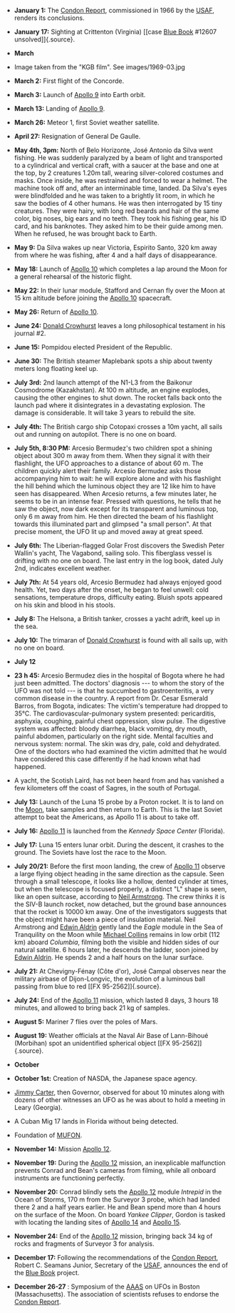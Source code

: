 ﻿

-   **January 1:** The [Condon Report](BlueBook.html#Condon),
    commissioned in 1966 by the [USAF](USAF.html), renders its conclusions.


-   **January 17:** Sighting at Crittenton (Virginia) [[case [Blue Book](BlueBook.html) #12607 unsolved]]{.source}.

- **March**


-   Image taken from the "KGB film". See images/1969-03.jpg
        
-   **March 2:** First flight of the Concorde.


-   **March 3:** Launch of [Apollo 9](Apollo.html#Apollo9) into Earth orbit.


-   **March 13:** Landing of [Apollo 9](Apollo.html#Apollo9).


-   **March 26:** Meteor 1, first Soviet weather satellite.


-   **April 27:** Resignation of General De Gaulle.


-   **May 4th, 3pm:** North of Belo Horizonte, José Antonio da Silva
    went fishing. He was suddenly paralyzed by a beam of light and
    transported to a cylindrical and vertical craft, with a saucer at
    the base and one at the top, by 2 creatures 1.20m tall, wearing
    silver-colored costumes and masks. Once inside, he was restrained
    and forced to wear a helmet. The machine took off and, after an
    interminable time, landed. Da Silva's eyes were blindfolded and he
    was taken to a brightly lit room, in which he saw the bodies of 4
    other humans. He was then interrogated by 15 tiny creatures. They
    were hairy, with long red beards and hair of the same color, big
    noses, big ears and no teeth. They took his fishing gear, his ID
    card, and his banknotes. They asked him to be their guide among
    men. When he refused, he was brought back to Earth.


-   **May 9:** Da Silva wakes up near Victoria, Espirito Santo, 320 km away from where he was fishing, after 4 and a half days of disappearance.


-   **May 18:** Launch of [Apollo 10](Apollo.html#Apollo10) which completes a lap around the Moon for a general rehearsal of the historic flight.


-   **May 22:** In their lunar module, Stafford and Cernan fly over the Moon at 15 km altitude before joining the [Apollo 10](Apollo.html#Apollo10) spacecraft.


-   **May 26:** Return of [Apollo 10](Apollo.html#Apollo10).


-   **June 24:** [Donald Crowhurst](CrowhurstDonaldC.html) leaves a long philosophical testament in his journal #2.

-   **June 15:** Pompidou elected President of the Republic.


-   **June 30:** The British steamer Maplebank spots a ship about twenty meters long floating keel up.


-   **July 3rd:** 2nd launch attempt of the N1-L3 from the Baikonur
    Cosmodrome (Kazakhstan). At 100 m altitude, an engine explodes,
    causing the other engines to shut down. The rocket falls back onto
    the launch pad where it disintegrates in a devastating explosion.
    The damage is considerable. It will take 3 years to rebuild the
    site.


-   **July 4th:** The British cargo ship Cotopaxi crosses a 10m yacht, all sails out and running on autopilot. There is no one on board.


-   **July 5th, 8:30 PM:** Arcesio Bermudez's two children spot a
    shining object about 300 m away from them. When they signal it
    with their flashlight, the UFO approaches to a distance of about
    60 m. The children quickly alert their family. Arcesio Bermudez
    asks those accompanying him to wait: he will explore alone and
    with his flashlight the hill behind which the luminous object
    they are 12 like him to have seen has disappeared. When Arcesio
    returns, a few minutes later, he seems to be in an intense fear.
    Pressed with questions, he tells that he saw the object, now
    dark except for its transparent and luminous top, only 6 m away
    from him. He then directed the beam of his flashlight towards
    this illuminated part and glimpsed "a small person". At that
    precise moment, the UFO lit up and moved away at great speed.


-   **July 6th:** The Liberian-flagged Golar Frost discovers the Swedish
    Peter Wallin's yacht, The Vagabond, sailing solo. This fiberglass
    vessel is drifting with no one on board. The last entry in the log
    book, dated July 2nd, indicates excellent weather.


-   **July 7th:** At 54 years old, Arcesio Bermudez had always enjoyed good health. Yet, two days after the onset, he began to feel unwell: cold sensations, temperature drops, difficulty eating. Bluish spots appeared on his skin and blood in his stools.


-   **July 8:** The Helsona, a British tanker, crosses a yacht adrift, keel up in the sea.


-   **July 10:** The trimaran of [Donald Crowhurst](CrowhurstDonaldC.html) is found with all sails up, with no one on board.


- **July 12**


-   **23 h 45:** Arcesio Bermudez dies in the hospital of Bogota where he had just been admitted. The doctors' diagnosis --- to whom the story of the UFO was not told --- is that he succumbed to gastroenteritis, a very common disease in the country. A report from Dr. Cesar Esmerald Barros, from Bogota, indicates: The victim's temperature had dropped to 35°C. The cardiovascular-pulmonary system presented: pericarditis, asphyxia, coughing, painful chest oppression, slow pulse. The digestive system was affected: bloody diarrhea, black vomiting, dry mouth, painful abdomen, particularly on the right side. Mental faculties and nervous system: normal. The skin was dry, pale, cold and dehydrated. One of the doctors who had examined the victim admitted that he would have considered this case differently if he had known what had happened.


-   A yacht, the Scotish Laird, has not been heard from and has vanished a few kilometers off the coast of Sagres, in the south of Portugal.


-   **July 13:** Launch of the Luna 15 probe by a Proton rocket.
    It is to land on the [Moon](Moon.html), take samples and then return to Earth. This is the last Soviet attempt to beat the Americans, as Apollo 11 is about to take off.


-   **July 16:** [Apollo 11](Apollo11.html) is launched from the *Kennedy Space Center* (Florida).


-   **July 17:** Luna 15 enters lunar orbit. During the descent, it crashes to the ground. The Soviets have lost the race to the Moon.


-   **July 20/21:** Before the first moon landing, the crew of [Apollo 11](Apollo11.html) observe a large flying object heading in the same direction as the capsule. Seen through a small telescope, it looks like a hollow, dented cylinder at times, but when the telescope is focused properly, a distinct "L" shape is seen, like an open suitcase, according to [Neil Armstrong](ArmstrongNeilA.html). The crew thinks it is the SIV-B launch rocket, now detached, but the ground base announces that the rocket is 10000 km away. One of the investigators suggests that the object might have been a piece of insulation material. Neil Armstrong and [Edwin Aldrin](AldrinEdwinE.html) gently land the *Eagle* module in the Sea of Tranquility on the Moon while [Michael Collins](CollinsMichael.html) remains in low orbit (112 km) aboard *Columbia*, filming both the visible and hidden sides of our natural satellite. 6 hours later, he descends the ladder, soon joined by [Edwin Aldrin](AldrinEdwinE.html). He spends 2 and a half hours on the lunar surface.


-   **July 21:** At Chevigny-Fénay (Côte d'or), José Campal observes near the military airbase of Dijon-Longvic, the evolution of a luminous ball passing from blue to red [\[FX 95-2562\]]{.source}.


-   **July 24:** End of the [Apollo 11](Apollo11.html) mission, which lasted 8 days, 3 hours 18 minutes, and allowed to bring back 21 kg of samples.


-   **August 5:** Mariner 7 flies over the poles of Mars.


-   **August 19:** Weather officials at the Naval Air Base of Lann-Bihoué (Morbihan) spot an unidentified spherical object [\[FX 95-2562\]]{.source}.

- **October**


-   **October 1st:** Creation of NASDA, the Japanese space agency.


-   [Jimmy Carter](dirigeants.html#CarterJamesEarl), then Governor, observed for about 10 minutes along with dozens of other witnesses an UFO as he was about to hold a meeting in Leary (Georgia).

-   A Cuban Mig 17 lands in Florida without being detected.

-   Foundation of [MUFON](MUFON.html).

-   **November 14:** Mission [Apollo 12](Apollo.html#Apollo12).


-   **November 19:** During the [Apollo 12](Apollo.html#Apollo12) mission, an inexplicable malfunction prevents Conrad and Bean's cameras from filming, while all onboard instruments are functioning perfectly.


-   **November 20:** Conrad blindly sets the [Apollo 12](Apollo.html#Apollo12) module *Intrepid* in the Ocean of Storms, 170 m from the Surveyor 3 probe, which had landed there 2 and a half years earlier. He and Bean spend more than 4 hours on the surface of the Moon. On board *Yankee Clipper*, Gordon is tasked with locating the landing sites of [Apollo 14](Apollo.html#Apollo14) and [Apollo 15](Apollo.html#Apollo15).


-   **November 24:** End of the [Apollo 12](Apollo.html#Apollo12) mission, bringing back 34 kg of rocks and fragments of Surveyor 3 for analysis.


-   **December 17:** Following the recommendations of the [Condon Report](BlueBook.html#Condon), Robert C. Seamans Junior, Secretary of the [USAF](USAF.html), announces the end of the [Blue Book](BlueBook.html) project.


-   **December 26-27** : Symposium of the [AAAS](AAAS.html) on UFOs in Boston (Massachusetts). The association of scientists refuses to endorse the [Condon Report](BlueBook.html#Condon).
